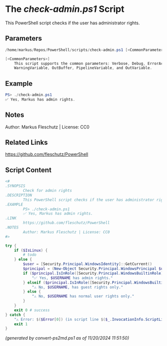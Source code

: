 The *check-admin.ps1* Script
===========================

This PowerShell script checks if the user has administrator rights.

Parameters
----------
```powershell
/home/markus/Repos/PowerShell/scripts/check-admin.ps1 [<CommonParameters>]

[<CommonParameters>]
    This script supports the common parameters: Verbose, Debug, ErrorAction, ErrorVariable, WarningAction, 
    WarningVariable, OutBuffer, PipelineVariable, and OutVariable.
```

Example
-------
```powershell
PS> ./check-admin.ps1
✅ Yes, Markus has admin rights.

```

Notes
-----
Author: Markus Fleschutz | License: CC0

Related Links
-------------
https://github.com/fleschutz/PowerShell

Script Content
--------------
```powershell
<#
.SYNOPSIS
        Check for admin rights
.DESCRIPTION
        This PowerShell script checks if the user has administrator rights.
.EXAMPLE
        PS> ./check-admin.ps1
        ✅ Yes, Markus has admin rights.
.LINK
        https://github.com/fleschutz/PowerShell
.NOTES
        Author: Markus Fleschutz | License: CC0
#>

try {
	if ($IsLinux) {
		# todo
	} else {
		$user = [Security.Principal.WindowsIdentity]::GetCurrent()
		$principal = (New-Object Security.Principal.WindowsPrincipal $user)
		if ($principal.IsInRole([Security.Principal.WindowsBuiltinRole]::Administrator)) {
			"✅ Yes, $USERNAME has admin rights."
		} elseif ($principal.IsInRole([Security.Principal.WindowsBuiltinRole]::Guest)) {
			"⚠️ No, $USERNAME, has guest rights only."
		} else {
			"⚠️ No, $USERNAME has normal user rights only."
		}
	}  
	exit 0 # success
} catch {
	"⚠️ Error: $($Error[0]) (in script line $($_.InvocationInfo.ScriptLineNumber))"
	exit 1
}	
```

*(generated by convert-ps2md.ps1 as of 11/20/2024 11:51:50)*
